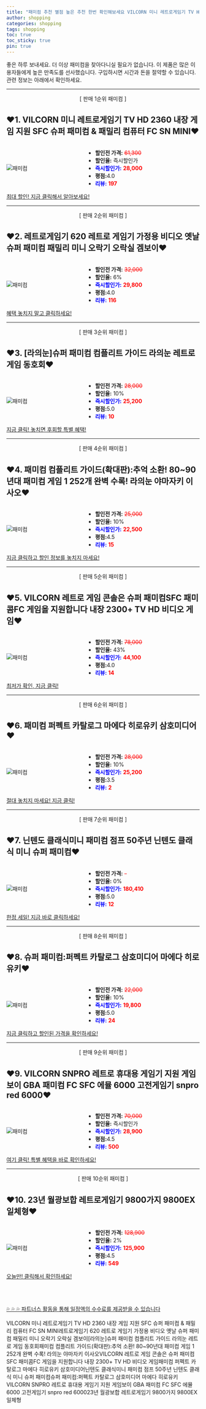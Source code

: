 ```yaml
---
title: "패미컴 추천 별점 높은 추천 한번 확인해보세요 VILCORN 미니 레트로게임기 TV HD"
author: shopping
categories: shopping
tags: shopping
toc: true
toc_sticky: true
pin: true
---
```

좋은 하루 보내세요. 더 이상 패미컴을 찾아다니실 필요가 없습니다. 이 제품은 많은 이용자들에게 높은 만족도를 선사했습니다. 구입하시면 시간과 돈을 절약할 수 있습니다. 관련 정보는 아래에서 확인하세요.

---
<p class="toplist" style="margin: 0 auto; display: block; width: fit-content;">[ 판매 1순위 패미컴 ]</p>

<h2><strong>❤️1. VILCORN 미니 레트로게임기 TV HD 2360 내장 게임 지원 SFC 슈퍼 패미컴 & 패밀리 컴퓨터 FC SN MINI❤️</strong></h2>

<div style="display: flex; align-items: center;">
    <div style="flex: 0.4;">
        <img src="https://thumbnail9.coupangcdn.com/thumbnails/remote/230x230ex/image/vendor_inventory/ce18/670c5f9176c16630cee8522bd862aceba7efaca6f93e3bc84c660c406be5.jpg" alt="패미컴" style="max-width: 100%;">
    </div>
    <div style="flex: 0.6; margin-left: 10px;">
        <ul>
            <li><strong>할인전 가격:</strong> <del style="color: red;">61,300</del></li>
            <li><strong>할인율:</strong> 즉시할인가</li>
            <li><span style='color:blue'><strong>즉시할인가:</strong></span> <span style='color:red'><strong>28,000</strong></span></li>
            <li><strong>평점:</strong>4.0</li>
            <li><span style='color:blue'><strong>리뷰:</strong></span> <span style='color:red'><strong>197</strong></span></li>
        </ul>
    </div>
</div>
<div class="center">
    <a href="https://William4Davisa.github.io?lptag=AF9450613&subid=githubio&pageKey=7442024368&traceid=V0-153&itemId=19354247315&vendorItemId=86467407865" class="myButton">
        최대 할인! 지금 클릭해서 알아보세요!
    </a>
</div>


---
<p class="toplist" style="margin: 0 auto; display: block; width: fit-content;">[ 판매 2순위 패미컴 ]</p>

<h2><strong>❤️2. 레트로게임기 620 레트로 게임기 가정용 비디오 옛날 슈퍼 패미컴 패밀리 미니 오락기 오락실 겜보이❤️</strong></h2>

<div style="display: flex; align-items: center;">
    <div style="flex: 0.4;">
        <img src="https://thumbnail8.coupangcdn.com/thumbnails/remote/230x230ex/image/vendor_inventory/55b6/1297a1e5e3b861eb47f1e123ceee77e6c473c14150b12f7b69b2e0e2591d.jpg" alt="패미컴" style="max-width: 100%;">
    </div>
    <div style="flex: 0.6; margin-left: 10px;">
        <ul>
            <li><strong>할인전 가격:</strong> <del style="color: red;">32,000</del></li>
            <li><strong>할인율:</strong> 6%</li>
            <li><span style='color:blue'><strong>즉시할인가:</strong></span> <span style='color:red'><strong>29,800</strong></span></li>
            <li><strong>평점:</strong>4.0</li>
            <li><span style='color:blue'><strong>리뷰:</strong></span> <span style='color:red'><strong>116</strong></span></li>
        </ul>
    </div>
</div>
<div class="center">
    <a href="https://William4Davisa.github.io?lptag=AF9450613&subid=githubio&pageKey=1983425219&traceid=V0-153&itemId=3374058140&vendorItemId=71360753173" class="myButton">
        혜택 놓치지 말고 클릭하세요!
    </a>
</div>


---
<p class="toplist" style="margin: 0 auto; display: block; width: fit-content;">[ 판매 3순위 패미컴 ]</p>

<h2><strong>❤️3. [라의눈]슈퍼 패미컴 컴플리트 가이드 라의눈 레트로 게임 동호회❤️</strong></h2>

<div style="display: flex; align-items: center;">
    <div style="flex: 0.4;">
        <img src="https://thumbnail9.coupangcdn.com/thumbnails/remote/230x230ex/image/retail-product-api/A00077021/29247495/32923735/main/9791188726653_L.jpg" alt="패미컴" style="max-width: 100%;">
    </div>
    <div style="flex: 0.6; margin-left: 10px;">
        <ul>
            <li><strong>할인전 가격:</strong> <del style="color: red;">28,000</del></li>
            <li><strong>할인율:</strong> 10%</li>
            <li><span style='color:blue'><strong>즉시할인가:</strong></span> <span style='color:red'><strong>25,200</strong></span></li>
            <li><strong>평점:</strong>5.0</li>
            <li><span style='color:blue'><strong>리뷰:</strong></span> <span style='color:red'><strong>10</strong></span></li>
        </ul>
    </div>
</div>
<div class="center">
    <a href="https://William4Davisa.github.io?lptag=AF9450613&subid=githubio&pageKey=2336726280&traceid=V0-153&itemId=4046395375&vendorItemId=72030534818" class="myButton">
        지금 클릭! 놓치면 후회할 특별 혜택!
    </a>
</div>


---
<p class="toplist" style="margin: 0 auto; display: block; width: fit-content;">[ 판매 4순위 패미컴 ]</p>

<h2><strong>❤️4. 패미컴 컴플리트 가이드(확대판):추억 소환! 80~90년대 패미컴 게임 1 252개 완벽 수록! 라의눈 야마자키 이사오❤️</strong></h2>

<div style="display: flex; align-items: center;">
    <div style="flex: 0.4;">
        <img src="https://thumbnail8.coupangcdn.com/thumbnails/remote/230x230ex/image/vendor_inventory/2d90/9fdc806ee06394e0134d2d70a901ff437cd5ff38841cf756cb9efbbbc9df.jpg" alt="패미컴" style="max-width: 100%;">
    </div>
    <div style="flex: 0.6; margin-left: 10px;">
        <ul>
            <li><strong>할인전 가격:</strong> <del style="color: red;">25,000</del></li>
            <li><strong>할인율:</strong> 10%</li>
            <li><span style='color:blue'><strong>즉시할인가:</strong></span> <span style='color:red'><strong>22,500</strong></span></li>
            <li><strong>평점:</strong>4.5</li>
            <li><span style='color:blue'><strong>리뷰:</strong></span> <span style='color:red'><strong>15</strong></span></li>
        </ul>
    </div>
</div>
<div class="center">
    <a href="https://William4Davisa.github.io?lptag=AF9450613&subid=githubio&pageKey=5673980374&traceid=V0-153&itemId=9351487432&vendorItemId=76636715527" class="myButton">
        지금 클릭하고 할인 정보를 놓치지 마세요!
    </a>
</div>


---
<p class="toplist" style="margin: 0 auto; display: block; width: fit-content;">[ 판매 5순위 패미컴 ]</p>

<h2><strong>❤️5. VILCORN 레트로 게임 콘솔은 슈퍼 패미컴SFC 패미콤FC 게임을 지원합니다 내장 2300+ TV HD 비디오 게임❤️</strong></h2>

<div style="display: flex; align-items: center;">
    <div style="flex: 0.4;">
        <img src="https://thumbnail8.coupangcdn.com/thumbnails/remote/230x230ex/image/vendor_inventory/8231/5a53d2ea2c2607555ddde738c8692da2c9633b818d4277bde15f1617ab2b.jpg" alt="패미컴" style="max-width: 100%;">
    </div>
    <div style="flex: 0.6; margin-left: 10px;">
        <ul>
            <li><strong>할인전 가격:</strong> <del style="color: red;">78,000</del></li>
            <li><strong>할인율:</strong> 43%</li>
            <li><span style='color:blue'><strong>즉시할인가:</strong></span> <span style='color:red'><strong>44,100</strong></span></li>
            <li><strong>평점:</strong>4.0</li>
            <li><span style='color:blue'><strong>리뷰:</strong></span> <span style='color:red'><strong>14</strong></span></li>
        </ul>
    </div>
</div>
<div class="center">
    <a href="https://William4Davisa.github.io?lptag=AF9450613&subid=githubio&pageKey=7525050361&traceid=V0-153&itemId=19744794345&vendorItemId=86848415128" class="myButton">
        최저가 확인, 지금 클릭!
    </a>
</div>


---
<p class="toplist" style="margin: 0 auto; display: block; width: fit-content;">[ 판매 6순위 패미컴 ]</p>

<h2><strong>❤️6. 패미컴 퍼펙트 카탈로그 마에다 히로유키 삼호미디어❤️</strong></h2>

<div style="display: flex; align-items: center;">
    <div style="flex: 0.4;">
        <img src="https://thumbnail10.coupangcdn.com/thumbnails/remote/230x230ex/image/retail-product-api/A00077021/123965310/137177512/main/9788978496698_L.jpg" alt="패미컴" style="max-width: 100%;">
    </div>
    <div style="flex: 0.6; margin-left: 10px;">
        <ul>
            <li><strong>할인전 가격:</strong> <del style="color: red;">28,000</del></li>
            <li><strong>할인율:</strong> 10%</li>
            <li><span style='color:blue'><strong>즉시할인가:</strong></span> <span style='color:red'><strong>25,200</strong></span></li>
            <li><strong>평점:</strong>3.5</li>
            <li><span style='color:blue'><strong>리뷰:</strong></span> <span style='color:red'><strong>2</strong></span></li>
        </ul>
    </div>
</div>
<div class="center">
    <a href="https://William4Davisa.github.io?lptag=AF9450613&subid=githubio&pageKey=6908488772&traceid=V0-153&itemId=16640884219&vendorItemId=83825056241" class="myButton">
        절대 놓치지 마세요! 지금 클릭!
    </a>
</div>


---
<p class="toplist" style="margin: 0 auto; display: block; width: fit-content;">[ 판매 7순위 패미컴 ]</p>

<h2><strong>❤️7. 닌텐도 클래식미니 패미컴 점프 50주년 닌텐도 클래식 미니 슈퍼 패미컴❤️</strong></h2>

<div style="display: flex; align-items: center;">
    <div style="flex: 0.4;">
        <img src="https://thumbnail7.coupangcdn.com/thumbnails/remote/230x230ex/image/operator/601827243/804a6e79-164a-2d2b-a883-03f7f85e5a83.jpg" alt="패미컴" style="max-width: 100%;">
    </div>
    <div style="flex: 0.6; margin-left: 10px;">
        <ul>
            <li><strong>할인전 가격:</strong> <del style="color: red;">-</del></li>
            <li><strong>할인율:</strong> 0%</li>
            <li><span style='color:blue'><strong>즉시할인가:</strong></span> <span style='color:red'><strong>180,410</strong></span></li>
            <li><strong>평점:</strong>5.0</li>
            <li><span style='color:blue'><strong>리뷰:</strong></span> <span style='color:red'><strong>12</strong></span></li>
        </ul>
    </div>
</div>
<div class="center">
    <a href="https://William4Davisa.github.io?lptag=AF9450613&subid=githubio&pageKey=204627530&traceid=V0-153&itemId=601827243&vendorItemId=4576832457" class="myButton">
        한정 세일! 지금 바로 클릭하세요!
    </a>
</div>


---
<p class="toplist" style="margin: 0 auto; display: block; width: fit-content;">[ 판매 8순위 패미컴 ]</p>

<h2><strong>❤️8. 슈퍼 패미컴:퍼펙트 카탈로그 삼호미디어 마에다 히로유키❤️</strong></h2>

<div style="display: flex; align-items: center;">
    <div style="flex: 0.4;">
        <img src="https://thumbnail9.coupangcdn.com/thumbnails/remote/230x230ex/image/vendor_inventory/b1f2/224a339b1cdb82d8466b996eb99807ce9e566c443c53eff924b911293e9b.jpg" alt="패미컴" style="max-width: 100%;">
    </div>
    <div style="flex: 0.6; margin-left: 10px;">
        <ul>
            <li><strong>할인전 가격:</strong> <del style="color: red;">22,000</del></li>
            <li><strong>할인율:</strong> 10%</li>
            <li><span style='color:blue'><strong>즉시할인가:</strong></span> <span style='color:red'><strong>19,800</strong></span></li>
            <li><strong>평점:</strong>5.0</li>
            <li><span style='color:blue'><strong>리뷰:</strong></span> <span style='color:red'><strong>24</strong></span></li>
        </ul>
    </div>
</div>
<div class="center">
    <a href="https://William4Davisa.github.io?lptag=AF9450613&subid=githubio&pageKey=1383568771&traceid=V0-153&itemId=2418203826&vendorItemId=70412424079" class="myButton">
        지금 클릭하고 할인된 가격을 확인하세요!
    </a>
</div>


---
<p class="toplist" style="margin: 0 auto; display: block; width: fit-content;">[ 판매 9순위 패미컴 ]</p>

<h2><strong>❤️9. VILCORN SNPRO 레트로 휴대용 게임기 지원 게임보이 GBA 패미컴 FC SFC 에뮬 6000 고전게임기 snpro red 6000❤️</strong></h2>

<div style="display: flex; align-items: center;">
    <div style="flex: 0.4;">
        <img src="https://thumbnail10.coupangcdn.com/thumbnails/remote/230x230ex/image/vendor_inventory/8231/dc04d726314e811e7cdca915f94ecb3b6ae7920e18a4c77fa1ab95da59eb.jpg" alt="패미컴" style="max-width: 100%;">
    </div>
    <div style="flex: 0.6; margin-left: 10px;">
        <ul>
            <li><strong>할인전 가격:</strong> <del style="color: red;">70,000</del></li>
            <li><strong>할인율:</strong> 즉시할인가</li>
            <li><span style='color:blue'><strong>즉시할인가:</strong></span> <span style='color:red'><strong>28,900</strong></span></li>
            <li><strong>평점:</strong>4.5</li>
            <li><span style='color:blue'><strong>리뷰:</strong></span> <span style='color:red'><strong>500</strong></span></li>
        </ul>
    </div>
</div>
<div class="center">
    <a href="https://William4Davisa.github.io?lptag=AF9450613&subid=githubio&pageKey=7314903240&traceid=V0-153&itemId=19756926265&vendorItemId=86872835241" class="myButton">
        여기 클릭! 특별 혜택을 바로 확인하세요!
    </a>
</div>


---
<p class="toplist" style="margin: 0 auto; display: block; width: fit-content;">[ 판매 10순위 패미컴 ]</p>

<h2><strong>❤️10. 23년 월광보합 레트로게임기 9800가지 9800EX 일체형❤️</strong></h2>

<div style="display: flex; align-items: center;">
    <div style="flex: 0.4;">
        <img src="https://thumbnail9.coupangcdn.com/thumbnails/remote/230x230ex/image/vendor_inventory/dff6/3500f2d4f85a97a279ad13d79500e424e32eab7c54c2b55a4bf13adfd3d3.jpg" alt="패미컴" style="max-width: 100%;">
    </div>
    <div style="flex: 0.6; margin-left: 10px;">
        <ul>
            <li><strong>할인전 가격:</strong> <del style="color: red;">128,900</del></li>
            <li><strong>할인율:</strong> 2%</li>
            <li><span style='color:blue'><strong>즉시할인가:</strong></span> <span style='color:red'><strong>125,900</strong></span></li>
            <li><strong>평점:</strong>4.5</li>
            <li><span style='color:blue'><strong>리뷰:</strong></span> <span style='color:red'><strong>549</strong></span></li>
        </ul>
    </div>
</div>
<div class="center">
    <a href="https://William4Davisa.github.io?lptag=AF9450613&subid=githubio&pageKey=7080115078&traceid=V0-153&itemId=17610017602&vendorItemId=87982003226" class="myButton">
        오늘만! 클릭해서 확인하세요!
    </a>
</div>

<br><br><br>[💦 💦 💦 파트너스 활동을 통해 일정액의 수수료를 제공받을 수 있습니다](https://link.coupang.com/a/bcpT2c)<br><br>VILCORN 미니 레트로게임기 TV HD 2360 내장 게임 지원 SFC 슈퍼 패미컴 & 패밀리 컴퓨터 FC SN MINI레트로게임기 620 레트로 게임기 가정용 비디오 옛날 슈퍼 패미컴 패밀리 미니 오락기 오락실 겜보이[라의눈]슈퍼 패미컴 컴플리트 가이드 라의눈 레트로 게임 동호회패미컴 컴플리트 가이드(확대판):추억 소환! 80~90년대 패미컴 게임 1 252개 완벽 수록! 라의눈 야마자키 이사오VILCORN 레트로 게임 콘솔은 슈퍼 패미컴SFC 패미콤FC 게임을 지원합니다 내장 2300+ TV HD 비디오 게임패미컴 퍼펙트 카탈로그 마에다 히로유키 삼호미디어닌텐도 클래식미니 패미컴 점프 50주년 닌텐도 클래식 미니 슈퍼 패미컴슈퍼 패미컴:퍼펙트 카탈로그 삼호미디어 마에다 히로유키VILCORN SNPRO 레트로 휴대용 게임기 지원 게임보이 GBA 패미컴 FC SFC 에뮬 6000 고전게임기 snpro red 600023년 월광보합 레트로게임기 9800가지 9800EX 일체형